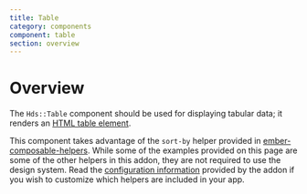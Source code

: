 ```yaml
---
title: Table
category: components
component: table
section: overview
---
```


# Overview

The `Hds::Table` component should be used for displaying tabular data; it renders an [HTML table element](https://developer.mozilla.org/en-US/docs/Web/HTML/Element/table).

This component takes advantage of the `sort-by` helper provided in [ember-composable-helpers](https://github.com/DockYard/ember-composable-helpers). While some of the examples provided on this page are some of the other helpers in this addon, they are not required to use the design system. Read the [configuration information](https://github.com/DockYard/ember-composable-helpers#configuration) provided by the addon if you wish to customize which helpers are included in your app.
